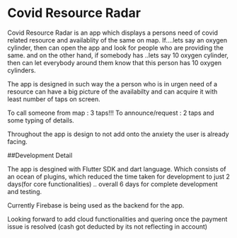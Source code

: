 # Covid Resource Radar

Covid Resource Radar is an app which displays a persons need of covid related resource and availablity of the same on map.
If....lets say an oxygen cylinder, then can open the app and look for people who are providing the same.
and on the other hand, if somebody has ..lets say 10 oxygen cylinder, then can let everybody around them know that this person has 10 oxygen cylinders.

The app is designed in such way the a person who is in urgen need of a resource can have a big picture of the availabilty and can acquire it with least number of taps on screen.

To call someone from map : 3 taps!!!
To announce/request : 2 taps and some typing of details.

Throughout the app is design to not add onto the anxiety the user is already facing.


##Development Detail

The app is desgined with Flutter SDK and dart language.
Which consists of an ocean of plugins, which reduced the time taken for development to just 2 days(for core functionalities) .. overall 6 days for complete development and testing.

Currently Firebase is being used as the backend for the app.

Looking forward to add cloud functionalities and quering once the payment issue is resolved (cash got deducted by its not reflecting in account)

